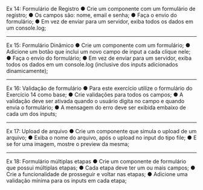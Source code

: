 Ex 14: Formulário de Registro
● Crie um componente com um formulário de 
registro;
● Os campos são: nome, email e senha;
● Faça o envio do formulário;
● Em vez de enviar para um servidor, exiba todos os 
dados em um console.log;

***

Ex 15: Formulário Dinâmico
● Crie um componente com um formulário;
● Adicione um botão que inclui um novo campo de 
input a cada clique nele;
● Faça o envio do formulário;
● Em vez de enviar para um servidor, exiba todos os 
dados em um console.log (inclusive dos inputs 
adicionados dinamicamente);

***

Ex 16: Validação de formulário
● Para este exercício utilize o formulário do Exercício 14 
como base;
● Crie validações para todos os campos;
● A validação deve ser ativada quando o usuário 
digita no campo e quando envia o formulário;
● A mensagem do erro deve ser exibida embaixo de 
cada um dos inputs; 

***

Ex 17: Upload de arquivo
● Crie um componente que simula o upload de um 
arquivo;
● Exiba o nome do arquivo, após o upload no input do 
tipo file;
● E se for uma imagem, mostre o preview da mesma;

***

Ex 18: Formulário múltiplas etapas
● Crie um componente de formulário que possui 
múltiplas etapas;
● Cada etapa deve ter um ou mais campos;
● Crie a funcionalidade de prosseguir e voltar nas 
etapas;
● Adicione uma validação mínima para os inputs em 
cada etapa;
